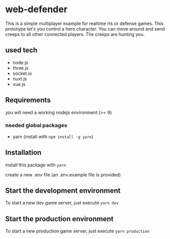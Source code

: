 # web-defender

This is a simple multiplayer example for realtime rts or defense games. This prototype let's you control a hero character. You can move around and send creeps to all other connected players. The creeps are hunting you.

## used tech

- node.js
- three.js
- socket.io
- nuxt.js
- vue.js

## Requirements

you will need a working nodejs environment (>= 9)

### needed global packages

- yarn (install with ``` npm install -g yarn ```)

## Installation

install this package with ``` yarn ```

create a new .env file (an .env.example file is provided)

## Start the development environment

To start a new dev game server, just execute ``` yarn dev ```

## Start the production environment

To start a new production game server, just execute ``` yarn production ```


